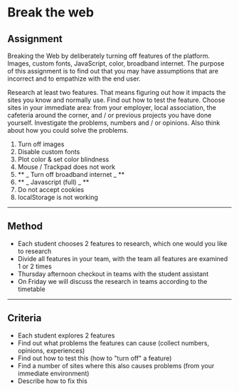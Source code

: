 # Break the web

## Assignment

Breaking the Web by deliberately turning off features of the platform. Images, custom fonts, JavaScript, color, broadband internet. The purpose of this assignment is to find out that you may have assumptions that are incorrect and to empathize with the end user.

Research at least two features. That means figuring out how it impacts the sites you know and normally use. Find out how to test the feature. Choose sites in your immediate area: from your employer, local association, the cafeteria around the corner, and / or previous projects you have done yourself. Investigate the problems, numbers and / or opinions. Also think about how you could solve the problems.

1. Turn off images
2. Disable custom fonts
3. Plot color & set color blindness
4. Mouse / Trackpad does not work
5. ** _ Turn off broadband internet _ **
6. ** _ Javascript (full) _ **
7. Do not accept cookies
8. localStorage is not working

---

## Method

- Each student chooses 2 features to research, which one would you like to research
- Divide all features in your team, with the team all features are examined 1 or 2 times
- Thursday afternoon checkout in teams with the student assistant
- On Friday we will discuss the research in teams according to the timetable

---

## Criteria

- Each student explores 2 features
- Find out what problems the features can cause (collect numbers, opinions, experiences)
- Find out how to test this (how to "turn off" a feature)
- Find a number of sites where this also causes problems (from your immediate environment)
- Describe how to fix this
